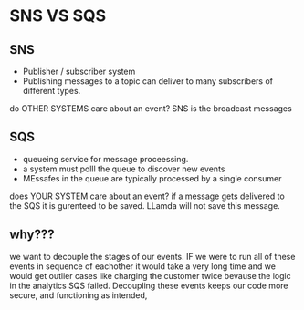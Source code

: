 # SNS VS SQS

## SNS

- Publisher / subscriber system 
- Publishing messages to a topic can deliver to many subscribers of different types.

do OTHER SYSTEMS care about an event?
SNS is the broadcast messages

## SQS

- queueing service for message proceessing.
- a system must polll the queue to discover new events
- MEssafes in the queue are typically processed by a single consumer

does YOUR SYSTEM care about an event?
if a message gets delivered to the SQS it is gurenteed to be saved. LLamda will not save this message.

## why???

we want to decouple the stages of our events. IF we were to run all of these events in sequence of eachother it would take a very long time and we would get outlier cases like charging the customer twice bevause the logic in the analytics SQS failed. Decoupling these events keeps our code more secure, and functioning as intended,

